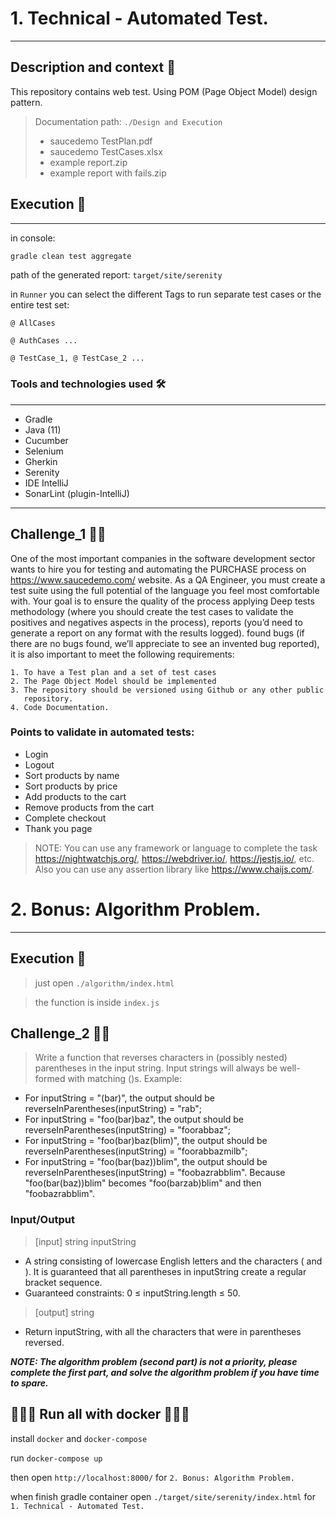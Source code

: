 # 1. Technical - Automated Test.

---

## Description and context 📖

This repository contains web test. Using POM (Page Object Model) design pattern.

> Documentation path: `./Design and Execution`
> - saucedemo TestPlan.pdf
> - saucedemo TestCases.xlsx
> - example report.zip
> - example report with fails.zip

## Execution 🚀
---
in console:

```bash
gradle clean test aggregate
```
path of the generated report: `target/site/serenity`

in `Runner` you can select the different Tags to run separate test cases or the entire test set:

`@ AllCases`

`@ AuthCases ...`

`@ TestCase_1, @ TestCase_2 ...`

### Tools and technologies used 🛠
---

- Gradle
- Java (11)
- Cucumber
- Selenium
- Gherkin
- Serenity
- IDE IntelliJ
- SonarLint (plugin-IntelliJ)

-----------------------------

## Challenge_1 🏃🏻‍

One of the most important companies in the software development sector wants to hire you for testing and automating the
PURCHASE process on https://www.saucedemo.com/ website. As a QA Engineer, you must create a test suite using the full
potential of the language you feel most comfortable with. Your goal is to ensure the quality of the process applying
Deep tests methodology (where you should create the test cases to validate the positives and negatives aspects in the
process), reports (you’d need to generate a report on any format with the results logged). found bugs (if there are no
bugs found, we’ll appreciate to see an invented bug reported), it is also important to meet the following requirements:

    1. To have a Test plan and a set of test cases
    2. The Page Object Model should be implemented
    3. The repository should be versioned using Github or any other public
       repository.
    4. Code Documentation.

### Points to validate in automated tests:

- Login
- Logout
- Sort products by name
- Sort products by price
- Add products to the cart
- Remove products from the cart
- Complete checkout
- Thank you page

> NOTE: You can use any framework or language to complete the task https://nightwatchjs.org/, https://webdriver.io/, https://jestjs.io/, etc. Also you can use any assertion library like https://www.chaijs.com/.

# 2. Bonus: Algorithm Problem.

---

## Execution 🚀

> just open `./algorithm/index.html`

> the function is inside `index.js`

## Challenge_2 🏃🏻‍

> Write a function that reverses characters in (possibly nested) parentheses in the input string. Input strings will always be well-formed with matching ()s. Example:

- For inputString = "(bar)", the output should be reverseInParentheses(inputString) = "rab";
- For inputString = "foo(bar)baz", the output should be reverseInParentheses(inputString) = "foorabbaz";
- For inputString = "foo(bar)baz(blim)", the output should be reverseInParentheses(inputString) = "foorabbazmilb";
- For inputString = "foo(bar(baz))blim", the output should be reverseInParentheses(inputString) = "foobazrabblim".
  Because "foo(bar(baz))blim" becomes "foo(barzab)blim" and then "foobazrabblim".

### Input/Output

> [input] string inputString

- A string consisting of lowercase English letters and the characters ( and ). It is guaranteed that all parentheses in
  inputString create a regular bracket sequence.
- Guaranteed constraints: 0 ≤ inputString.length ≤ 50.

> [output] string

- Return inputString, with all the characters that were in parentheses reversed.

***NOTE: The algorithm problem (second part) is not a priority, please complete the first part, and solve the algorithm
problem if you have time to spare.***


## 🚀🚀🚀 Run all with docker 🚀🚀🚀

install `docker` and `docker-compose`

run `docker-compose up`

then open `http://localhost:8000/` for `2. Bonus: Algorithm Problem.`

when finish gradle container open `./target/site/serenity/index.html` for `1. Technical - Automated Test.`